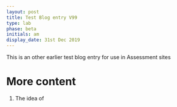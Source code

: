 ```yaml
---
layout: post
title: Test Blog entry V99
type: lab
phase: beta
initials: am
display_date: 31st Dec 2019
---
```


This is an other earlier  test blog entry for use in Assessment sites

<!--more-->


# More content

1. The idea of
